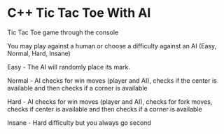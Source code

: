 # C++ Tic Tac Toe With AI

Tic Tac Toe game through the console

You may play against a human or choose a difficulty against an AI (Easy, Normal, Hard, Insane)

Easy - The AI will randomly place its mark.

Normal - AI checks for win moves (player and AI), checks if the center is available and then checks if a corner is available

Hard - AI checks for win moves (player and AI), checks for fork moves, checks if center is available and then checks if a corner is available

Insane - Hard difficulty but you always go second
